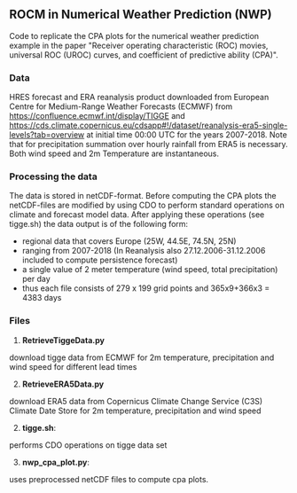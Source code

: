 ## ROCM in Numerical Weather Prediction (NWP)

Code to replicate the CPA plots for the numerical weather prediction example in the paper "Receiver operating characteristic (ROC) movies, universal ROC (UROC) curves, and coefficient of predictive ability (CPA)". 

### Data
HRES forecast and ERA reanalysis product downloaded from European Centre for Medium-Range Weather Forecasts (ECMWF) from https://confluence.ecmwf.int/display/TIGGE and https://cds.climate.copernicus.eu/cdsapp#!/dataset/reanalysis-era5-single-levels?tab=overview at initial time 00:00 UTC for the years 2007-2018. Note that for precipitation summation over hourly rainfall from ERA5 is necessary. Both wind speed and 2m Temperature are instantaneous. 

### Processing the data
The data is stored in netCDF-format. Before computing the CPA plots the netCDF-files are modified by using CDO to perform standard operations on climate and forecast model data. After applying these operations (see tigge.sh) the data output is of the following form:
- regional data that covers Europe (25W, 44.5E, 74.5N, 25N)
- ranging from 2007-2018 (In Reanalysis also 27.12.2006-31.12.2006 included to compute persistence forecast)
- a single value of 2 meter temperature (wind speed, total precipitation) per day
- thus each file consists of 279 x 199 grid points and 365x9+366x3 = 4383 days

### Files
1. **RetrieveTiggeData.py**

download tigge data from ECMWF for 2m temperature, precipitation and wind speed for different lead times

2. **RetrieveERA5Data.py**

download ERA5 data from Copernicus Climate Change Service (C3S) Climate Date Store for 2m temperature, precipitation and wind speed

2. **tigge.sh**:

performs CDO operations on tigge data set

3. **nwp_cpa_plot.py**:

uses preprocessed netCDF files to compute cpa plots.




